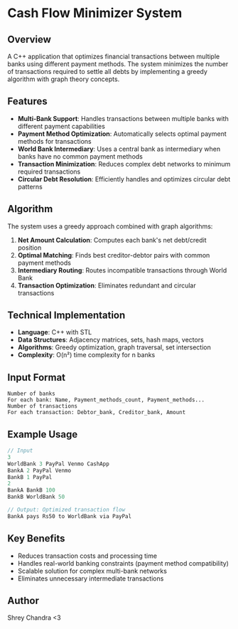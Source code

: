 # Cash Flow Minimizer System

## Overview
A C++ application that optimizes financial transactions between multiple banks using different payment methods. The system minimizes the number of transactions required to settle all debts by implementing a greedy algorithm with graph theory concepts.

## Features
- **Multi-Bank Support**: Handles transactions between multiple banks with different payment capabilities
- **Payment Method Optimization**: Automatically selects optimal payment methods for transactions
- **World Bank Intermediary**: Uses a central bank as intermediary when banks have no common payment methods
- **Transaction Minimization**: Reduces complex debt networks to minimum required transactions
- **Circular Debt Resolution**: Efficiently handles and optimizes circular debt patterns

## Algorithm
The system uses a greedy approach combined with graph algorithms:
1. **Net Amount Calculation**: Computes each bank's net debt/credit position
2. **Optimal Matching**: Finds best creditor-debtor pairs with common payment methods
3. **Intermediary Routing**: Routes incompatible transactions through World Bank
4. **Transaction Optimization**: Eliminates redundant and circular transactions

## Technical Implementation
- **Language**: C++ with STL
- **Data Structures**: Adjacency matrices, sets, hash maps, vectors
- **Algorithms**: Greedy optimization, graph traversal, set intersection
- **Complexity**: O(n²) time complexity for n banks

## Input Format
```
Number of banks
For each bank: Name, Payment_methods_count, Payment_methods...
Number of transactions
For each transaction: Debtor_bank, Creditor_bank, Amount
```

## Example Usage
```cpp
// Input
3
WorldBank 3 PayPal Venmo CashApp
BankA 2 PayPal Venmo  
BankB 1 PayPal
2
BankA BankB 100
BankB WorldBank 50

// Output: Optimized transaction flow
BankA pays Rs50 to WorldBank via PayPal
```


## Key Benefits
- Reduces transaction costs and processing time
- Handles real-world banking constraints (payment method compatibility)
- Scalable solution for complex multi-bank networks
- Eliminates unnecessary intermediate transactions



## Author
Shrey Chandra
<3
